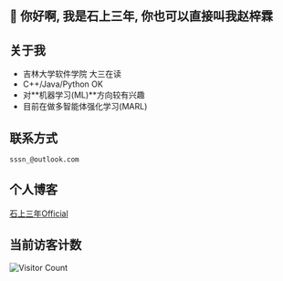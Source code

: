 ## 👋 你好啊, 我是石上三年, 你也可以直接叫我赵梓霖

## 关于我
- 吉林大学软件学院 大三在读
- C++/Java/Python OK 
- 对**机器学习(ML)**方向较有兴趣
- 目前在做多智能体强化学习(MARL)
  
## 联系方式
`sssn_@outlook.com`

## 个人博客
[石上三年Official](https://blog.sssn.tech)

## 当前访客计数
![Visitor Count](https://profile-counter.glitch.me/sssn-tech/count.svg)


<!--
**sssn-tech/sssn-tech** is a ✨ _special_ ✨ repository because its `README.md` (this file) appears on your GitHub profile.

Here are some ideas to get you started:

- 🔭 I’m currently working on ...
- 🌱 I’m currently learning ...
- 👯 I’m looking to collaborate on ...
- 🤔 I’m looking for help with ...
- 💬 Ask me about ...
- 📫 How to reach me: ...
- 😄 Pronouns: ...
- ⚡ Fun fact: ...
-->
